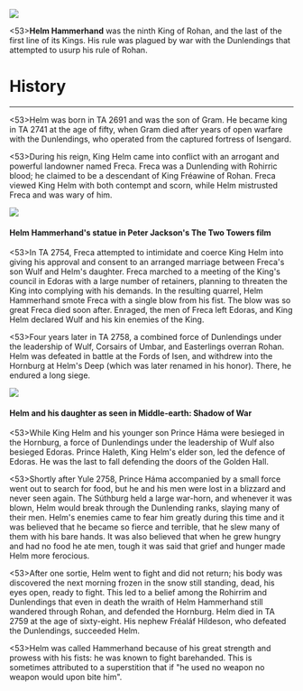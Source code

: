 ![](helmHammerhand/1.jpg)

<53>**Helm Hammerhand** was the ninth King of Rohan, and the last of the first line of its Kings. His rule was plagued by war with the Dunlendings that attempted to usurp his rule of Rohan.

# History
---

<53>Helm was born in TA 2691 and was the son of Gram. He became king in TA 2741 at the age of fifty, when Gram died after years of open warfare with the Dunlendings, who operated from the captured fortress of Isengard.

<53>During his reign, King Helm came into conflict with an arrogant and powerful landowner named Freca. Freca was a Dunlending with Rohirric blood; he claimed to be a descendant of King Fréawine of Rohan. Freca viewed King Helm with both contempt and scorn, while Helm mistrusted Freca and was wary of him.

![](helmHammerhand/2.jpg)

#### Helm Hammerhand's statue in Peter Jackson's The Two Towers film

<53>In TA 2754, Freca attempted to intimidate and coerce King Helm into giving his approval and consent to an arranged marriage between Freca's son Wulf and Helm's daughter. Freca marched to a meeting of the King's council in Edoras with a large number of retainers, planning to threaten the King into complying with his demands. In the resulting quarrel, Helm Hammerhand smote Freca with a single blow from his fist. The blow was so great Freca died soon after. Enraged, the men of Freca left Edoras, and King Helm declared Wulf and his kin enemies of the King.

<53>Four years later in TA 2758, a combined force of Dunlendings under the leadership of Wulf, Corsairs of Umbar, and Easterlings overran Rohan. Helm was defeated in battle at the Fords of Isen, and withdrew into the Hornburg at Helm's Deep (which was later renamed in his honor). There, he endured a long siege.

![](helmHammerhand/3.jpg)

#### Helm and his daughter as seen in Middle-earth: Shadow of War

<53>While King Helm and his younger son Prince Háma were besieged in the Hornburg, a force of Dunlendings under the leadership of Wulf also besieged Edoras. Prince Haleth, King Helm's elder son, led the defence of Edoras. He was the last to fall defending the doors of the Golden Hall.

<53>Shortly after Yule 2758, Prince Háma accompanied by a small force went out to search for food, but he and his men were lost in a blizzard and never seen again. The Súthburg held a large war-horn, and whenever it was blown, Helm would break through the Dunlending ranks, slaying many of their men. Helm's enemies came to fear him greatly during this time and it was believed that he became so fierce and terrible, that he slew many of them with his bare hands. It was also believed that when he grew hungry and had no food he ate men, tough it was said that grief and hunger made Helm more ferocious.

<53>After one sortie, Helm went to fight and did not return; his body was discovered the next morning frozen in the snow still standing, dead, his eyes open, ready to fight. This led to a belief among the Rohirrim and Dunlendings that even in death the wraith of Helm Hammerhand still wandered through Rohan, and defended the Hornburg. Helm died in TA 2759 at the age of sixty-eight. His nephew Fréaláf Hildeson, who defeated the Dunlendings, succeeded Helm.

<53>Helm was called Hammerhand because of his great strength and prowess with his fists: he was known to fight barehanded. This is sometimes attributed to a superstition that if "he used no weapon no weapon would upon bite him".
